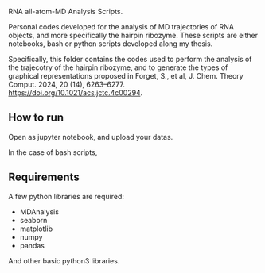 RNA all-atom-MD Analysis Scripts.

Personal codes developed for the analysis of MD trajectories of RNA objects, and more specifically the hairpin ribozyme. 
These scripts are either notebooks, bash or python scripts developed along my thesis.

Specifically, this folder contains the codes used to perform the analysis of the trajecotry of the hairpin ribozyme, and to generate the types of graphical representations proposed in Forget, S., et al, J. Chem. Theory Comput. 2024, 20 (14), 6263–6277. https://doi.org/10.1021/acs.jctc.4c00294.


## How to run

Open as jupyter notebook, and upload your datas. 

In the case of bash scripts, 

## Requirements
A few python libraries are required: 
- MDAnalysis
- seaborn
- matplotlib
- numpy
- pandas

And other basic python3 libraries.



